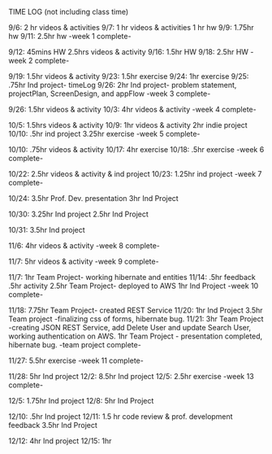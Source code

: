 TIME LOG (not including class time)

9/6:    2 hr videos & activities
9/7:    1 hr videos & activities
        1 hr hw
9/9:    1.75hr hw
9/11:   2.5hr hw
  -week 1 complete-

9/12:   45mins HW
        2.5hrs videos & activity
9/16:   1.5hr HW
9/18:   2.5hr HW
  -week 2 complete-

9/19:   1.5hr videos & activity
9/23:   1.5hr exercise
9/24:   1hr exercise
9/25:   .75hr Ind project- timeLog
9/26:   2hr Ind project- problem statement, projectPlan, ScreenDesign, and appFlow
-week 3 complete-

9/26:   1.5hr videos & activity
10/3:   4hr videos & activity
-week 4 complete-

10/5:   1.5hrs videos & activity
10/9:   1hr videos & activity
        2hr indie project
10/10:  .5hr ind project
        3.25hr exercise
-week 5 complete-

10/10:  .75hr videos & activity
10/17:  4hr exercise
10/18:  .5hr exercise
-week 6 complete-

10/22:  2.5hr videos & activity & ind project
10/23:  1.25hr ind project
-week 7 complete-

10/24:  3.5hr Prof. Dev. presentation
        3hr Ind Project

10/30:  3.25hr Ind project
        2.5hr Ind Project

10/31:  3.5hr Ind project

11/6:   4hr videos & activity
-week 8 complete-

11/7:   5hr videos & activity
-week 9 complete-

11/7:   1hr Team Project- working hibernate and entities
11/14:  .5hr feedback
        .5hr activity
        2.5hr Team Project- deployed to AWS
        1hr Ind Project
-week 10 complete-

11/18:  7.75hr Team Project- created REST Service
11/20:  1hr Ind Project
        3.5hr Team project -finalizing css of forms, hibernate bug.
11/21:  3hr Team Project -creating JSON REST Service, add Delete User and update
        Search User, working authentication on AWS.
        1hr Team Project - presentation completed, hibernate bug.
-team project complete-

11/27:  5.5hr exercise
-week 11 complete-

11/28:  5hr Ind project
12/2:   8.5hr Ind project
12/5:   2.5hr exercise
-week 13 complete-

12/5:   1.75hr Ind project
12/8:   5hr Ind Project

12/10:  .5hr Ind project
12/11:  1.5 hr code review & prof. development feedback
        3.5hr Ind Project

12/12:  4hr Ind project
12/15:  1hr
